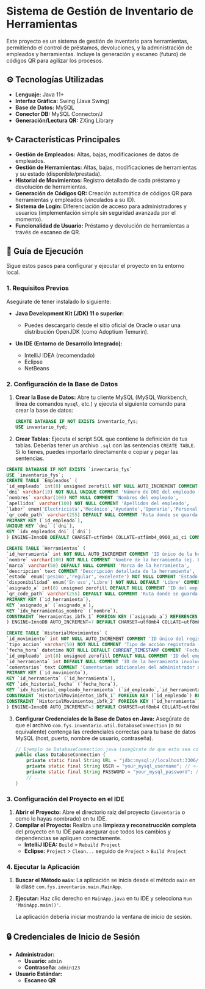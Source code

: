 # Sistema de Gestión de Inventario de Herramientas

Este proyecto es un sistema de gestión de inventario para herramientas, permitiendo el control de préstamos, devoluciones, y la administración de empleados y herramientas. Incluye la generación y escaneo (futuro) de códigos QR para agilizar los procesos.

## ⚙️ Tecnologías Utilizadas

* **Lenguaje:** Java 11+
* **Interfaz Gráfica:** Swing (Java Swing)
* **Base de Datos:** MySQL
* **Conector DB:** MySQL Connector/J
* **Generación/Lectura QR:** ZXing Library

## ✨ Características Principales

* **Gestión de Empleados:** Altas, bajas, modificaciones de datos de empleados.
* **Gestión de Herramientas:** Altas, bajas, modificaciones de herramientas y su estado (disponible/prestada).
* **Historial de Movimientos:** Registro detallado de cada préstamo y devolución de herramientas.
* **Generación de Códigos QR:** Creación automática de códigos QR para herramientas y empleados (vinculados a su ID).
* **Sistema de Login:** Diferenciación de acceso para administradores y usuarios (implementación simple sin seguridad avanzada por el momento).
* **Funcionalidad de Usuario:** Préstamo y devolución de herramientas a través de escaneo de QR.

## 🚀 Guía de Ejecución

Sigue estos pasos para configurar y ejecutar el proyecto en tu entorno local.

### 1. Requisitos Previos

Asegúrate de tener instalado lo siguiente:

* **Java Development Kit (JDK) 11 o superior:**
    * Puedes descargarlo desde el sitio oficial de Oracle o usar una distribución OpenJDK (como Adoptium Temurin).
  
* **Un IDE (Entorno de Desarrollo Integrado):**
    * IntelliJ IDEA (recomendado)
    * Eclipse
    * NetBeans

### 2. Configuración de la Base de Datos

1.  **Crear la Base de Datos:**
    Abre tu cliente MySQL (MySQL Workbench, línea de comandos `mysql`, etc.) y ejecuta el siguiente comando para crear la base de datos:
    ```sql
    CREATE DATABASE IF NOT EXISTS inventario_fys;
    USE inventario_fyd;
    ```
2.  **Crear Tablas:**
    Ejecuta el script SQL que contiene la definición de tus tablas. Deberías tener un archivo `.sql` con las sentencias `CREATE TABLE`. Si lo tienes, puedes importarlo directamente o copiar y pegar las sentencias.

   
   ```sql
CREATE DATABASE IF NOT EXISTS `inventario_fys` 
   USE `inventario_fys`;
CREATE TABLE `Empleados` (
  `id_empleado` int(8) unsigned zerofill NOT NULL AUTO_INCREMENT COMMENT 'ID único del empleado (8 números, rellenado con ceros a la izquierda)',
  `dni` varchar(10) NOT NULL UNIQUE COMMENT 'Número de DNI del empleado (Único)',
  `nombres` varchar(100) NOT NULL COMMENT 'Nombres del empleado',
  `apellidos` varchar(100) NOT NULL COMMENT 'Apellidos del empleado',
  `labor` enum('Electricista','Mecánico','Ayudante','Operario','Personal de mantenimiento','Personal de Limpieza') NOT NULL COMMENT 'Rol del empleado',
  `qr_code_path` varchar(255) DEFAULT NULL COMMENT 'Ruta donde se guarda la imagen del código QR del empleado',
  PRIMARY KEY (`id_empleado`),
  UNIQUE KEY `dni` (`dni`),
  KEY `idx_empleados_dni` (`dni`)
) ENGINE=InnoDB DEFAULT CHARSET=utf8mb4 COLLATE=utf8mb4_0900_ai_ci COMMENT='Información de los empleados de la empresa FYS';

CREATE TABLE `Herramientas` (
  `id_herramienta` int NOT NULL AUTO_INCREMENT COMMENT 'ID único de la herramienta (autoincremental)',
  `nombre` varchar(100) NOT NULL COMMENT 'Nombre de la herramienta (ej. Llave Inglesa)',
  `marca` varchar(50) DEFAULT NULL COMMENT 'Marca de la herramienta',
  `descripcion` text COMMENT 'Descripción detallada de la herramienta',
  `estado` enum('pesimo','regular','excelente') NOT NULL COMMENT 'Estado físico actual de la herramienta',
  `disponibilidad` enum('En uso','Libre') NOT NULL DEFAULT 'Libre' COMMENT 'Indica si la herramienta está disponible o en uso',
  `asignado_a` int(8) unsigned zerofill DEFAULT NULL COMMENT 'ID del empleado al que está asignada la herramienta si está En uso (FK a Empleados)',
  `qr_code_path` varchar(255) DEFAULT NULL COMMENT 'Ruta donde se guarda la imagen del código QR de la herramienta',
  PRIMARY KEY (`id_herramienta`),
  KEY `asignado_a` (`asignado_a`),
  KEY `idx_herramientas_nombre` (`nombre`),
  CONSTRAINT `Herramientas_ibfk_1` FOREIGN KEY (`asignado_a`) REFERENCES `Empleados` (`id_empleado`) ON DELETE SET NULL ON UPDATE CASCADE
) ENGINE=InnoDB AUTO_INCREMENT=7 DEFAULT CHARSET=utf8mb4 COLLATE=utf8mb4_0900_ai_ci COMMENT='Información del inventario de herramientas';

CREATE TABLE `HistorialMovimientos` (
  `id_movimiento` int NOT NULL AUTO_INCREMENT COMMENT 'ID único del registro de movimiento',
  `tipo_accion` varchar(50) NOT NULL COMMENT 'Tipo de acción registrada (ej. Prestación, Devolución)',
  `fecha_hora` datetime NOT NULL DEFAULT CURRENT_TIMESTAMP COMMENT 'Fecha y hora exactas del movimiento',
  `id_empleado` int(8) unsigned zerofill DEFAULT NULL COMMENT 'ID del empleado que realizó la acción (FK a Empleados)',
  `id_herramienta` int DEFAULT NULL COMMENT 'ID de la herramienta involucrada en el movimiento (FK a Herramientas)',
  `comentarios` text COMMENT 'Comentarios adicionales del administrador o usuario sobre el movimiento',
  PRIMARY KEY (`id_movimiento`),
  KEY `id_herramienta` (`id_herramienta`),
  KEY `idx_historial_fecha` (`fecha_hora`),
  KEY `idx_historial_empleado_herramienta` (`id_empleado`,`id_herramienta`),
  CONSTRAINT `HistorialMovimientos_ibfk_1` FOREIGN KEY (`id_empleado`) REFERENCES `Empleados` (`id_empleado`) ON DELETE SET NULL ON UPDATE CASCADE,
  CONSTRAINT `HistorialMovimientos_ibfk_2` FOREIGN KEY (`id_herramienta`) REFERENCES `Herramientas` (`id_herramienta`) ON DELETE SET NULL ON UPDATE CASCADE
) ENGINE=InnoDB AUTO_INCREMENT=3 DEFAULT CHARSET=utf8mb4 COLLATE=utf8mb4_0900_ai_ci COMMENT='Registro de todas las prestaciones y devoluciones de herramientas';
```

3.  **Configurar Credenciales de la Base de Datos en Java:**
    Asegúrate de que el archivo `com.fys.inventario.util.DatabaseConnection` (o su equivalente) contenga las credenciales correctas para tu base de datos MySQL (host, puerto, nombre de usuario, contraseña).

    ```java
    // Ejemplo de DatabaseConnection.java (asegúrate de que esto sea correcto)
    public class DatabaseConnection {
        private static final String URL = "jdbc:mysql://localhost:3306/inventario_db";
        private static final String USER = "your_mysql_username"; // <-- Cambia esto
        private static final String PASSWORD = "your_mysql_password"; // <-- Cambia esto
        // ...
    }
    ```

### 3. Configuración del Proyecto en el IDE

1.  **Abrir el Proyecto:**
    Abre el directorio raíz del proyecto (`inventario` o como lo hayas nombrado) en tu IDE.
2.  **Compilar el Proyecto:**
    Realiza una **limpieza y reconstrucción completa** del proyecto en tu IDE para asegurar que todos los cambios y dependencias se apliquen correctamente.
    * **IntelliJ IDEA:** `Build` > `Rebuild Project`
    * **Eclipse:** `Project` > `Clean...` seguido de `Project` > `Build Project`

### 4. Ejecutar la Aplicación

1.  **Buscar el Método `main`:**
    La aplicación se inicia desde el método `main` en la clase `com.fys.inventario.main.MainApp`.
2.  **Ejecutar:**
    Haz clic derecho en `MainApp.java` en tu IDE y selecciona `Run 'MainApp.main()'`.

    La aplicación debería iniciar mostrando la ventana de inicio de sesión.

## 🔒 Credenciales de Inicio de Sesión

* **Administrador:**
    * **Usuario:** `admin`
    * **Contraseña:** `admin123`
* **Usuario Estándar:**
    * **Escaneo QR**
